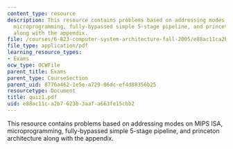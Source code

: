 ```yaml
---
content_type: resource
description: This resource contains problems based on addressing modes on MIPS ISA,
  microprogramming, fully-bypassed simple 5-stage pipeline, and princeton architecture
  along with the appendix.
file: /courses/6-823-computer-system-architecture-fall-2005/e88ac11ca2b7623b3aafa663fe15cbb2_quiz1.pdf
file_type: application/pdf
learning_resource_types:
- Exams
ocw_type: OCWFile
parent_title: Exams
parent_type: CourseSection
parent_uid: 8776a462-1e5e-a729-06dc-ef4d88356b25
resourcetype: Document
title: quiz1.pdf
uid: e88ac11c-a2b7-623b-3aaf-a663fe15cbb2
---
```

This resource contains problems based on addressing modes on MIPS ISA, microprogramming, fully-bypassed simple 5-stage pipeline, and princeton architecture along with the appendix.

